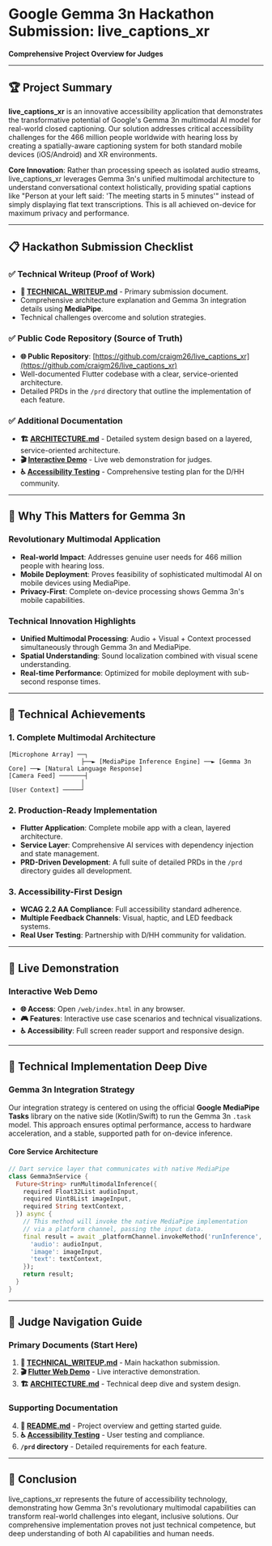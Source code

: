 # Google Gemma 3n Hackathon Submission: live_captions_xr

**Comprehensive Project Overview for Judges**

---

## 🏆 Project Summary

**live_captions_xr** is an innovative accessibility application that demonstrates the transformative potential of Google's Gemma 3n multimodal AI model for real-world closed captioning. Our solution addresses critical accessibility challenges for the 466 million people worldwide with hearing loss by creating a spatially-aware captioning system for both standard mobile devices (iOS/Android) and XR environments.

**Core Innovation**: Rather than processing speech as isolated audio streams, live_captions_xr leverages Gemma 3n's unified multimodal architecture to understand conversational context holistically, providing spatial captions like "Person at your left said: 'The meeting starts in 5 minutes'" instead of simply displaying flat text transcriptions. This is all achieved on-device for maximum privacy and performance.

---

## 📋 Hackathon Submission Checklist

### ✅ Technical Writeup (Proof of Work)
- **📄 [TECHNICAL_WRITEUP.md](TECHNICAL_WRITEUP.md)** - Primary submission document.
- Comprehensive architecture explanation and Gemma 3n integration details using **MediaPipe**.
- Technical challenges overcome and solution strategies.

### ✅ Public Code Repository (Source of Truth)
- **🌐 Public Repository**: [https://github.com/craigm26/live_captions_xr](https://github.com/craigm26/live_captions_xr)
- Well-documented Flutter codebase with a clear, service-oriented architecture.
- Detailed PRDs in the `/prd` directory that outline the implementation of each feature.

### ✅ Additional Documentation
- **🏗️ [ARCHITECTURE.md](ARCHITECTURE.md)** - Detailed system design based on a layered, service-oriented architecture.
- **🎬 [Interactive Demo](web/README.md)** - Live web demonstration for judges.
- **♿ [Accessibility Testing](docs/ACCESSIBILITY_TESTING.md)** - Comprehensive testing plan for the D/HH community.

---

## 🧠 Why This Matters for Gemma 3n

### Revolutionary Multimodal Application
- **Real-world Impact**: Addresses genuine user needs for 466 million people with hearing loss.
- **Mobile Deployment**: Proves feasibility of sophisticated multimodal AI on mobile devices using MediaPipe.
- **Privacy-First**: Complete on-device processing shows Gemma 3n's mobile capabilities.

### Technical Innovation Highlights
- **Unified Multimodal Processing**: Audio + Visual + Context processed simultaneously through Gemma 3n and MediaPipe.
- **Spatial Understanding**: Sound localization combined with visual scene understanding.
- **Real-time Performance**: Optimized for mobile deployment with sub-second response times.

---

## 🎯 Technical Achievements

### 1. Complete Multimodal Architecture
```
[Microphone Array] ──┐
                    ├──► [MediaPipe Inference Engine] ──► [Gemma 3n Core] ──► [Natural Language Response]
[Camera Feed] ───────┤
                    │
[User Context] ─────┘
```

### 2. Production-Ready Implementation
- **Flutter Application**: Complete mobile app with a clean, layered architecture.
- **Service Layer**: Comprehensive AI services with dependency injection and state management.
- **PRD-Driven Development**: A full suite of detailed PRDs in the `/prd` directory guides all development.

### 3. Accessibility-First Design
- **WCAG 2.2 AA Compliance**: Full accessibility standard adherence.
- **Multiple Feedback Channels**: Visual, haptic, and LED feedback systems.
- **Real User Testing**: Partnership with D/HH community for validation.

---

## 🚀 Live Demonstration

### Interactive Web Demo
- **🌐 Access**: Open `/web/index.html` in any browser.
- **🎮 Features**: Interactive use case scenarios and technical visualizations.
- **♿ Accessibility**: Full screen reader support and responsive design.

---

## 🔧 Technical Implementation Deep Dive

### Gemma 3n Integration Strategy

Our integration strategy is centered on using the official **Google MediaPipe Tasks** library on the native side (Kotlin/Swift) to run the Gemma 3n `.task` model. This approach ensures optimal performance, access to hardware acceleration, and a stable, supported path for on-device inference.

#### Core Service Architecture
```dart
// Dart service layer that communicates with native MediaPipe
class Gemma3nService {
  Future<String> runMultimodalInference({
    required Float32List audioInput,
    required Uint8List imageInput,
    required String textContext,
  }) async {
    // This method will invoke the native MediaPipe implementation
    // via a platform channel, passing the input data.
    final result = await _platformChannel.invokeMethod('runInference', {
      'audio': audioInput,
      'image': imageInput,
      'text': textContext,
    });
    return result;
  }
}
```

---

## 🔗 Judge Navigation Guide

### Primary Documents (Start Here)
1.  **📄 [TECHNICAL_WRITEUP.md](TECHNICAL_WRITEUP.md)** - Main hackathon submission.
2.  **🎬 [Flutter Web Demo](web/README.md)** - Live interactive demonstration.
3.  **🏗️ [ARCHITECTURE.md](ARCHITECTURE.md)** - Technical deep dive and system design.

### Supporting Documentation
4.  **📱 [README.md](README.md)** - Project overview and getting started guide.
5.  **♿ [Accessibility Testing](docs/ACCESSIBILITY_TESTING.md)** - User testing and compliance.
6.  **`/prd` directory** - Detailed requirements for each feature.

---

## 🏅 Conclusion

live_captions_xr represents the future of accessibility technology, demonstrating how Gemma 3n's revolutionary multimodal capabilities can transform real-world challenges into elegant, inclusive solutions. Our comprehensive implementation proves not just technical competence, but deep understanding of both AI capabilities and human needs.
